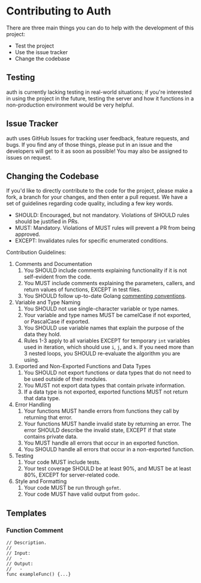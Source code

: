 # Contributing to Auth

There are three main things you can do to help with the development of this project:

- Test the project
- Use the issue tracker
- Change the codebase

## Testing

auth is currently lacking testing in real-world situations; if you're interested in using the project
in the future, testing the server and how it functions in a non-production environment would be very helpful.

## Issue Tracker

auth uses GitHub Issues for tracking user feedback, feature requests, and bugs. If you find any of those things,
please put in an issue and the developers will get to it as soon as possible! You may also be assigned to issues
on request.

## Changing the Codebase

If you'd like to directly contribute to the code for the project, please make a fork, a branch for your changes,
and then enter a pull request. We have a set of guidelines regarding code quality, including a few key words.
- SHOULD: Encouraged, but not mandatory. Violations of SHOULD rules should be justified in PRs.
- MUST: Mandatory. Violations of MUST rules will prevent a PR from being approved.
- EXCEPT: Invalidates rules for specific enumerated conditions.

Contribution Guidelines:

1. Comments and Documentation
    1. You SHOULD include comments explaining functionality if it is not self-evident from the code.
    2. You MUST include comments explaining the parameters, callers, and return values of functions, EXCEPT in test files.
    3. You SHOULD follow up-to-date Golang [commenting conventions](https://go.dev/doc/comment).
2. Variable and Type Naming
    1. You SHOULD not use single-character variable or type names.
    2. Your variable and type names MUST be camelCase if not exported, or PascalCase if exported.
    3. You SHOULD use variable names that explain the purpose of the data they hold.
    4. Rules 1-3 apply to all variables EXCEPT for temporary `int` variables used in iteration, which should use `i`, `j`, and `k`.
    If you need more than 3 nested loops, you SHOULD re-evaluate the algorithm you are using.
3. Exported and Non-Exported Functions and Data Types
    1. You SHOULD not export functions or data types that do not need to be used outside of their modules.
    2. You MUST not export data types that contain private information.
    3. If a data type is not exported, exported functions MUST not return that data type.
4. Error Handling
    1. Your functions MUST handle errors from functions they call by returning that error.
    2. Your functions MUST handle invalid state by returning an error. The error SHOULD describe the invalid state, EXCEPT if that state contains private data.
    3. You MUST handle all errors that occur in an exported function.
    4. You SHOULD handle all errors that occur in a non-exported function.
5. Testing
    1. Your code MUST include tests.
    2. Your test coverage SHOULD be at least 90%, and MUST be at least 80%, EXCEPT for server-related code.
6. Style and Formatting
    1. Your code MUST be run through `gofmt`.
    2. Your code MUST have valid output from `godoc`.

## Templates

### Function Comment
```
// Description.
//
// Input:
//   - 
// Output:
//   - 
func exampleFunc() {...}
```
